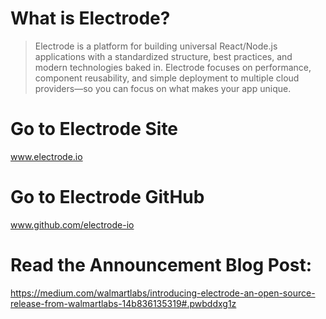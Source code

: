 # What is Electrode?

> Electrode is a platform for building universal React/Node.js applications with a standardized structure, best practices, and modern technologies baked in. Electrode focuses on performance, component reusability, and simple deployment to multiple cloud providers—so you can focus on what makes your app unique.

# Go to Electrode Site
www.electrode.io

# Go to Electrode GitHub
www.github.com/electrode-io

# Read the Announcement Blog Post:
https://medium.com/walmartlabs/introducing-electrode-an-open-source-release-from-walmartlabs-14b836135319#.pwbddxg1z
